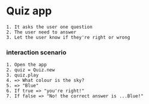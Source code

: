 # Quiz app

```
1. It asks the user one question
2. The user need to answer
3. Let the user know if they're right or wrong
```

### interaction scenario
```
1. Open the app
2. quiz = Quiz.new
3. quiz.play
4. => What colour is the sky?
5. => "Blue"
6. If true => "you're right!"
7. If false => "No! the correct answer is ...Blue!"
```
